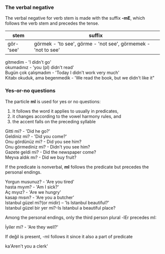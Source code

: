 ### The verbal negative 


The verbal negative for verb stem is made with the suffix **-mE**, which follows the verb stem and precedes the tense. 

stem|suffix
------|------
gör- 'see' | görmek - 'to see', görme - 'not see', görmemek - 'not to see'

gitmedim - 'I didn't go' </br>
okumadınız - 'you (pl) didn't read' </br>
Bugün çok çalışmadım - 'Today I didn't work very much' </br>
Kitabı okuduk, ama begenmedik - 'We read the book, but we didn't like it" 


### Yes-or-no questions 

The particle **mI** is used for yes or no questions: 

1) It follows the word it applies to usually in predicates,
2) it changes according to the vowel harmony rules, and
3) the accent falls on the preceding syllable 

Gitti mi? - 'Did he go?'<br/>
Geldiniz mi? - 'Did you come?' <br/>
Onu gördünüz mi? - Did you see him? <br/>
Onu görmediniz mi? - Didn't you see him? <br/>
Gazete geldi mi? - Did the newspaper come? <br/>
Meyva aldık mı? - Did we buy fruit?


If the predicate is nonverbal, **mI** follows the predicate but precedes the personal endings. 

Yorgun musunuz? - 'Are you tired' <br/>
hasta mıyım? - 'Am I sick?' <br/>
Aç mıyız? - 'Are we hungry' <br/>
kasap mısın? - 'Are you a butcher' <br/> 
Istanbul güzel mi?(or midir) – 'Is Istanbul beautiful?' <br/>
Istanbul güzel bir yer mi?-Is Istanbul a beautiful place? <br/>


Among the personal endings, only the third person plural -lEr precedes mI: 

İyiler mi? - 'Are they well?'

If değil is present, -mI follows it since it also a part of predicate 

ka'Aren't you a clerk'








